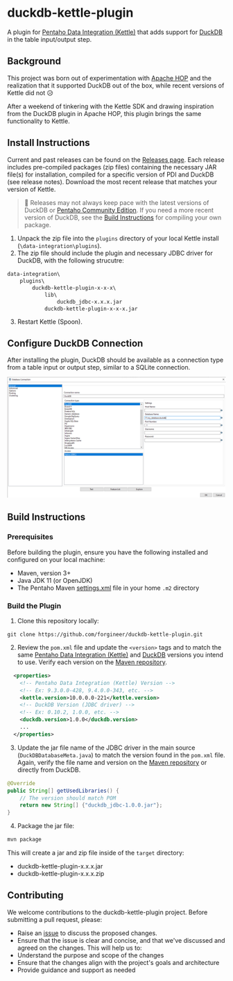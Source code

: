 # duckdb-kettle-plugin
A plugin for [Pentaho Data Integration (Kettle)](https://github.com/pentaho/pentaho-kettle) that adds support for [DuckDB](https://duckdb.org/) in the table input/output step.

## Background
This project was born out of experimentation with [Apache HOP](https://hop.apache.org/) and the realization that it supported DuckDB out of the box, while recent versions of Kettle did not :disappointed_relieved:

After a weekend of tinkering with the Kettle SDK and drawing inspiration from the DuckDB plugin in Apache HOP, this plugin brings the same functionality to Kettle.

## Install Instructions
Current and past releases can be found on the [Releases page](https://github.com/forgineer/duckdb-kettle-plugin/releases). Each release includes pre-compiled packages (zip files) containing the necessary JAR file(s) for installation, compiled for a specific version of PDI and DuckDB (see release notes). Download the most recent release that matches your version of Kettle.

> :memo: Releases may not always keep pace with the latest versions of DuckDB or [Pentaho Community Edition](https://support.pentaho.com/hc/en-us/articles/205789159-Pentaho-Product-Lifecycle-Overview). If you need a more recent version of DuckDB, see the [Build Instructions](#build-instructions) for compiling your own package.

1. Unpack the zip file into the `plugins` directory of your local Kettle install (`\data-integration\plugins`). 
2. The zip file should include the plugin and necessary JDBC driver for DuckDB, with the following strucutre:
```
data-integration\
    plugins\
        duckdb-kettle-plugin-x-x-x\
            lib\
                duckdb_jdbc-x.x.x.jar
            duckdb-kettle-plugin-x-x-x.jar
```
3. Restart Kettle (Spoon).

## Configure DuckDB Connection
After installing the plugin, DuckDB should be available as a connection type from a table input or output step, similar to a SQLite connection.

![DuckDB Connection](./images/duckdb-kettle-connection.png)

## Build Instructions

### Prerequisites
Before building the plugin, ensure you have the following installed and configured on your local machine:
* Maven, version 3+
* Java JDK 11 (or OpenJDK)
* The Pentaho Maven [settings.xml](https://raw.githubusercontent.com/pentaho/maven-parent-poms/master/maven-support-files/settings.xml) file in your home `.m2` directory

### Build the Plugin
1. Clone this repository locally:
```
git clone https://github.com/forgineer/duckdb-kettle-plugin.git
```
2. Review the `pom.xml` file and update the `<version>` tags and to match the same [Pentaho Data Integration (Kettle)](https://mvnrepository.com/artifact/pentaho-kettle/kettle-core) and [DuckDB](https://mvnrepository.com/artifact/org.duckdb/duckdb_jdbc) versions you intend to use. Verify each version on the [Maven repository](https://mvnrepository.com).
```xml
  <properties>
    <!-- Pentaho Data Integration (Kettle) Version -->
    <!-- Ex: 9.3.0.0-428, 9.4.0.0-343, etc. -->
    <kettle.version>10.0.0.0-221</kettle.version>
    <!-- DuckDB Version (JDBC driver) -->
    <!-- Ex: 0.10.2, 1.0.0, etc. -->
    <duckdb.version>1.0.0</duckdb.version>
    ...
  </properties>
```
3. Update the jar file name of the JDBC driver in the main source (`DuckDBDatabaseMeta.java`) to match the version found in the `pom.xml` file. Again, verify the file name and version on the [Maven repository](https://mvnrepository.com/artifact/org.duckdb/duckdb_jdbc) or directly from DuckDB.
```java
@Override
public String[] getUsedLibraries() {
    // The version should match POM
    return new String[] {"duckdb_jdbc-1.0.0.jar"};
}
```
4. Package the jar file:
```bash
mvn package 
```
This will create a jar and zip file inside of the `target` directory:
* duckdb-kettle-plugin-x.x.x.jar
* duckdb-kettle-plugin-x.x.x.zip

## Contributing
We welcome contributions to the duckdb-kettle-plugin project. Before submitting a pull request, please:
* Raise an [issue](https://github.com/forgineer/duckdb-kettle-plugin/issues) to discuss the proposed changes.
* Ensure that the issue is clear and concise, and that we've discussed and agreed on the changes.
This will help us to:
* Understand the purpose and scope of the changes
* Ensure that the changes align with the project's goals and architecture
* Provide guidance and support as needed